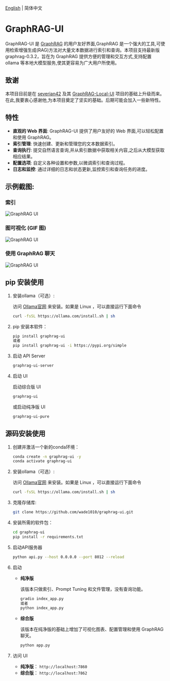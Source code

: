 [English](./README.md) | 简体中文

# GraphRAG-UI

GraphRAG-UI 是 [GraphRAG](https://github.com/microsoft/graphrag) 的用户友好界面,GraphRAG 是一个强大的工具,可使用检索增强生成(RAG)方法对大量文本数据进行索引和查询。本项目支持最新版graphrag-0.3.2，旨在为 GraphRAG 提供方便的管理和交互方式,支持配置 ollama 等本地大模型服务,使其更容易为广大用户所使用。

## 致谢

本项目目前是在 [severian42](https://github.com/severian42) 及其 [GraphRAG-Local-UI](https://github.com/severian42/GraphRAG-Local-UI) 项目的基础上升级而来。在此,我要衷心感谢他,为本项目奠定了坚实的基础。后期可能会加入一些新特性。

## 特性

- **直观的 Web 界面**: GraphRAG-UI 提供了用户友好的 Web 界面,可以轻松配置和使用 GraphRAG。
- **索引管理**: 快速创建、更新和管理您的文本数据索引。
- **查询执行**: 提交自然语言查询,并从索引数据中获取相关内容,之后从大模型获取相应结果。
- **配置选项**: 自定义各种设置和参数,以微调索引和查询过程。
- **日志和监控**: 通过详细的日志和状态更新,监控索引和查询任务的进度。


## 示例截图:
### 索引

![GraphRAG UI](./assets/image1.png)

### 图可视化 (GIF 图)

![GraphRAG UI](./assets/image2.gif)

### 使用 GraphRAG 聊天

![GraphRAG UI](./assets/image3.png)

## pip 安装使用

1. 安装ollama（可选）:

    访问 [Ollama官网](https://ollama.com/) 来安装。如果是 Linux ，可以直接运行下面命令

   ```bash
   curl -fsSL https://ollama.com/install.sh | sh
   ```

2. pip 安装本软件：

   ```bash
   pip install graphrag-ui
   或者
   pip install graphrag-ui -i https://pypi.org/simple
   ```

3. 启动 API Server

    ```bash
    graphrag-ui-server
   ```

4. 启动 UI

    启动综合版 UI

    ```bash
    graphrag-ui
   ```

    或启动纯净版 UI

    ```bash
    graphrag-ui-pure
   ```



## 源码安装使用

1. 创建并激活一个新的conda环境：
    ```bash
    conda create -n graphrag-ui -y
    conda activate graphrag-ui
    ```


2. 安装ollama（可选）:

    访问 [Ollama官网](https://ollama.com/) 来安装。如果是 Linux ，可以直接运行下面命令

   ```bash
   curl -fsSL https://ollama.com/install.sh | sh
   ```

3. 克隆存储库:

   ```bash
   git clone https://github.com/wade1010/graphrag-ui.git
   ```


4. 安装所需的软件包：
    ```bash
    cd graphrag-ui
    pip install -r requirements.txt
    ```

5. 启动API服务器
    ```bash
    python api.py --host 0.0.0.0 --port 8012 --reload
    ```

6.  启动

    - **纯净版**

        该版本只做索引、Prompt Tuning 和文件管理，没有查询功能。
        ```bash
        gradio index_app.py
        或者
        python index_app.py
        ```
    - **综合版**

        该版本在纯净版的基础上增加了可视化图表、配置管理和使用 GraphRAG 聊天。
        ```bash
        python app.py
        ```
7. 访问 UI
    - **纯净版**： `http://localhost:7860`
    - **综合版**： `http://localhost:7862`